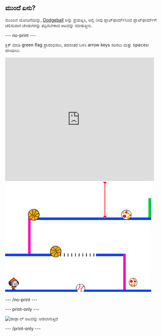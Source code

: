 ## ಮುಂದೆ ಏನು?

ಮುಂದಿನ ಯೋಜನೆಯನ್ನು, [Dodgeball](https://projects.raspberrypi.org/en/projects/dodgeball?utm_source=pathway&utm_medium=whatnext&utm_campaign=projects) ಅನ್ನು ಪ್ರಯತ್ನಿಸಿ, ಅಲ್ಲಿ ನೀವು ಪ್ಲಾಟ್‌ಫಾರ್ಮ್‌ನಿಂದ ಪ್ಲಾಟ್‌ಫಾರ್ಮ್‌ಗೆ ಚಲಿಸುವಾಗ ಚೆಂಡುಗಳನ್ನು ತಪ್ಪಿಸಬೇಕಾದ ಆಟವನ್ನು ಮಾಡುತ್ತೀರಿ.

\--- no-print \---

ಕ್ಲಿಕ್ ಮಾಡಿ green flag ಪ್ರಾರಂಭಿಸಲು, ತದನಂತರ ಬಳಸಿ arrow keys ಸರಿಸಲು ಮತ್ತು <kbd>space</kbd>ಕೀ ಜಿಗಿಯಲು.

<div class="scratch-preview">
  <iframe allowtransparency="true" width="485" height="402" src="https://scratch.mit.edu/projects/embed/251809924/?autostart=false" frameborder="0" scrolling="no"></iframe>
  <img src="images/dodge-final.png">
</div>

\--- /no-print \---

\--- print-only \---

![ಡಾಡ್ಜ್ಬಾಲ್ ಆಟವನ್ನು ಆಡಲಾಗುತ್ತಿದೆ](images/dodgeball-showcase.png)

\--- /print-only \---